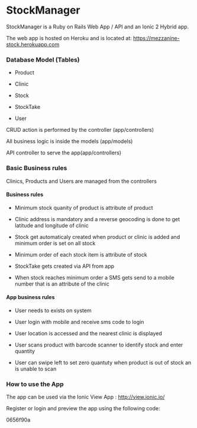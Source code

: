 # StockManager

StockManager is a Ruby on Rails Web App / API and an Ionic 2 Hybrid app. 

The web app is hosted on Heroku and is located at: <https://mezzanine-stock.herokuapp.com>


### Database Model (Tables)

* Product

* Clinic

* Stock

* StockTake

* User


CRUD action is performed by the controller (app/controllers)

All business logic is inside the models (app/models)

API controller to serve the app(app/controllers)


### Basic Business rules


Clinics, Products and Users are managed from the controllers


#### Business rules


* Minimum stock quanity of product is attribute of product

* Clinic address is mandatory and a reverse geocoding is done to get latitude and longitude of clinic

* Stock get automaticaly created when product or clinic is added and minimum order is set on all stock

* Minimum order of each stock item is attribute of stock

* StockTake gets created via API from app

* When stock reaches minimum order a SMS gets send to a mobile number that is an attribute of the clinic


#### App business rules


* User needs to exists on system

* User login with mobile and receive sms code to login

* User location is accessed and the nearest clinic is displayed

* User scans product with barcode scanner to identify stock and enter quantity

* User can swipe left to set zero quantuty when product is out of stock an is unable to scan


### How to use the App

The app can be used via the Ionic View App : <http://view.ionic.io/>


Register or login and preview the app using the following code:

0656f90a



